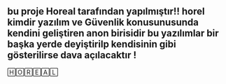 bu proje Horeal tarafından yapılmıştır!!
horel kimdir yazılım ve Güvenlik konusunusunda kendini geliştiren anon birisidir
bu yazılımlar bir başka yerde deyiştirilp kendisinin gibi gösterilirse dava açılacaktır !
-------------------------------------------------------------------------------------------
🄷🄾🅁🄴🄰🄻
